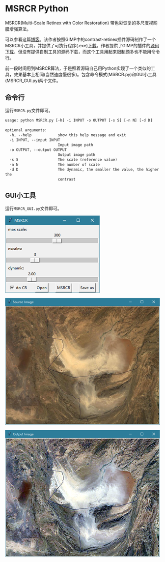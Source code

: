 # MSRCR Python

MSRCR(Multi-Scale Retinex with Color Restoration) 带色彩恢复的多尺度视网膜增强算法。

可以参看这篇[博客](https://www.cnblogs.com/Imageshop/archive/2013/04/17/3026881.html)。该作者按照GIMP中的contrast-retinex插件源码制作了一个MSRCR小工具，并提供了可执行程序(.exe)[下载](http://files.cnblogs.com/Imageshop/Retinex.zip)。作者提供了GIMP的插件的[源码下载](http://files.cnblogs.com/Imageshop/contrast-retinex.rar)，但没有提供自制工具的源码下载，而这个工具用起来限制颇多也不能用命令行。

前一段时间用到MSRCR算法，于是照着源码自己用Python实现了一个类似的工具，效果基本上相同(当然速度慢很多)。包含命令模式(MSRCR.py)和GUI小工具(MSRCR_GUI.py)两个文件。

## 命令行

运行`MSRCR.py`文件即可。

```shell
usage: python MSRCR.py [-h] -i INPUT -o OUTPUT [-s S] [-n N] [-d D]

optional arguments:
  -h, --help            show this help message and exit
  -i INPUT, --input INPUT
                        Input image path
  -o OUTPUT, --output OUTPUT
                        Output image path
  -s S                  The scale (reference value)
  -n N                  The number of scale
  -d D                  The dynamic, the smaller the value, the higher the
                        contrast
```

## GUI小工具

运行`MSRCR_GUI.py`文件即可。

![MainWindow](./README_figures/MainWindow.PNG)

![ImgSourceWindow](./README_figures/ImgSourceWindow.PNG)

![ImgOutputWindow](./README_figures/ImgOutputWindow.PNG)



